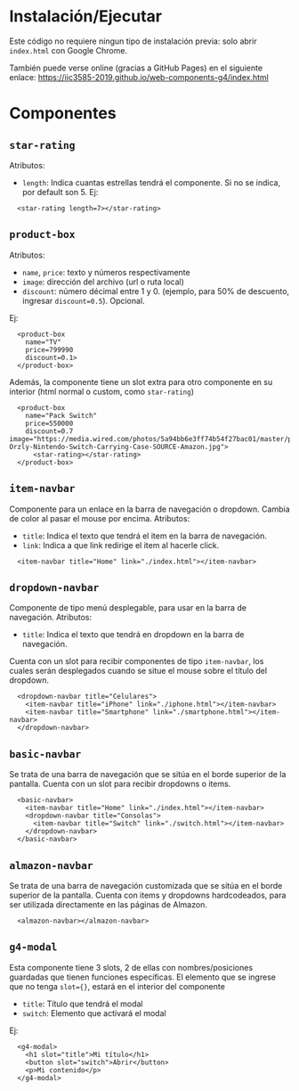 ﻿# Instalación/Ejecutar
Este código no requiere ningun tipo de instalación previa: solo abrir `index.html` con Google Chrome.

También puede verse online (gracias a GitHub Pages) en el siguiente enlace: https://iic3585-2019.github.io/web-components-g4/index.html
# Componentes
## `star-rating`
Atributos: 
- `length`: Indica cuantas estrellas tendrá el componente. Si no se indica, por default son 5.
Ej:

```
  <star-rating length=7></star-rating>
```

## `product-box`
Atributos:
- `name`, `price`: texto y números respectivamente
- `image`: dirección del archivo (url o ruta local)
- `discount`: número décimal entre 1 y 0. (ejemplo, para 50% de descuento, ingresar `discount=0.5`).  Opcional.

Ej:
```
  <product-box
    name="TV"
    price=799990
    discount=0.1>
  </product-box>
```

Además, la componente tiene un slot extra para otro componente en su interior (html normal o custom, como `star-rating`)

```
  <product-box
    name="Pack Switch"
    price=550000
    discount=0.7 image="https://media.wired.com/photos/5a94bb6e3ff74b54f27bac01/master/pass/03-Orzly-Nintendo-Switch-Carrying-Case-SOURCE-Amazon.jpg">
      <star-rating></star-rating>
  </product-box> 
```

## `item-navbar`
Componente para un enlace en la barra de navegación o dropdown. Cambia de color al pasar el mouse por encima.
Atributos:
- `title`: Indica el texto que tendrá el item en la barra de navegación.
- `link`: Indica a que link redirige el item al hacerle click.

```
  <item-navbar title="Home" link="./index.html"></item-navbar>
```

## `dropdown-navbar`
Componente de tipo menú desplegable, para usar en la barra de navegación.
Atributos:
- `title`: Indica el texto que tendrá en dropdown en la barra de navegación.

Cuenta con un slot para recibir componentes de tipo `item-navbar`, los cuales serán desplegados cuando se situe el mouse sobre el título del dropdown.

```
  <dropdown-navbar title="Celulares">
    <item-navbar title="iPhone" link="./iphone.html"></item-navbar>
    <item-navbar title="Smartphone" link="./smartphone.html"></item-navbar>
  </dropdown-navbar>
```

## `basic-navbar`
Se trata de una barra de navegación que se sitúa en el borde superior de la pantalla. Cuenta con un slot para recibir dropdowns o items.

```
  <basic-navbar>
    <item-navbar title="Home" link="./index.html"></item-navbar>
    <dropdown-navbar title="Consolas">
      <item-navbar title="Switch" link="./switch.html"></item-navbar>
    </dropdown-navbar>
  </basic-navbar> 
```

## `almazon-navbar`
Se trata de una barra de navegación customizada que se sitúa en el borde superior de la pantalla. Cuenta con items y dropdowns hardcodeados, para ser utilizada directamente en las páginas de Almazon.

```
  <almazon-navbar></almazon-navbar>
```

## `g4-modal`

Esta componente tiene 3 slots, 2 de ellas con nombres/posiciones guardadas que tienen funciones específicas. El elemento que se ingrese que no tenga `slot={}`, estará en el interior del componente
- `title`: Título que tendrá el modal
- `switch`: Elemento que activará el modal

Ej: 
```
  <g4-modal>
    <h1 slot="title">Mi título</h1>
    <button slot="switch">Abrir</button>
    <p>Mi contenido</p>
  </g4-modal>
```
